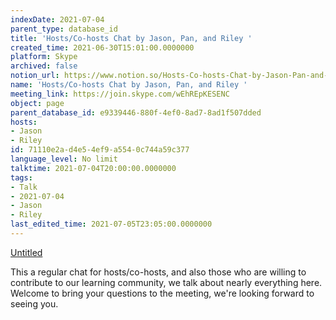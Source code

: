 ```yaml
---
indexDate: 2021-07-04
parent_type: database_id
title: 'Hosts/Co-hosts Chat by Jason, Pan, and Riley '
created_time: 2021-06-30T15:01:00.0000000
platform: Skype
archived: false
notion_url: https://www.notion.so/Hosts-Co-hosts-Chat-by-Jason-Pan-and-Riley-71110e2ad4e54ef9a5540c744a59c377
name: 'Hosts/Co-hosts Chat by Jason, Pan, and Riley '
meeting_link: https://join.skype.com/wEhREpKESENC
object: page
parent_database_id: e9339446-880f-4ef0-8ad7-8ad1f507dded
hosts:
- Jason
- Riley
id: 71110e2a-d4e5-4ef9-a554-0c744a59c377
language_level: No limit
talktime: 2021-07-04T20:00:00.0000000
tags:
- Talk
- 2021-07-04
- Jason
- Riley
last_edited_time: 2021-07-05T23:05:00.0000000
---
```




[Untitled](https://www.notion.so/d637a27eb33f44cbb92a56c3359cc567)   

This a regular chat for hosts/co-hosts, and also those who are willing to contribute to our learning community, we talk about nearly everything here. Welcome to bring your questions to the meeting, we're looking forward to seeing you.


